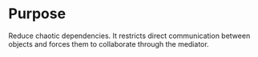 # Purpose

Reduce chaotic dependencies. It restricts direct communication between objects and forces them to collaborate through the mediator.
